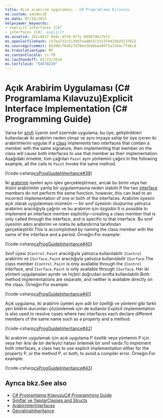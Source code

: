 ```yaml
---
title: Açık arabirim uygulaması - C# Programlama Kılavuzu
ms.custom: seodec18
ms.date: 07/20/2015
helpviewer_keywords:
- explicit interfaces [C#]
- interfaces [C#], explicit
ms.assetid: 181c901f-0d4c-4f29-97fc-895079617bf2
ms.openlocfilehash: c57ba732c5139d7ead85372323f9433bd3137622
ms.sourcegitcommit: 6b308cf6d627d78ee36dbbae8972a310ac7fd6c8
ms.translationtype: MT
ms.contentlocale: tr-TR
ms.lasthandoff: 01/23/2019
ms.locfileid: "54570219"
---
```

# <a name="explicit-interface-implementation-c-programming-guide"></a><span data-ttu-id="d0dcf-102">Açık Arabirim Uygulaması (C# Programlama Kılavuzu)</span><span class="sxs-lookup"><span data-stu-id="d0dcf-102">Explicit Interface Implementation (C# Programming Guide)</span></span>
<span data-ttu-id="d0dcf-103">Varsa bir [sınıfı](../../../csharp/language-reference/keywords/class.md) üyenin sınıf üzerinde uygulama, bu üye, geliştirdikleri kullanılacak iki arabirim neden olmaz ve aynı imzaya sahip bir üye içeren iki arabirimlerini uygular.</span><span class="sxs-lookup"><span data-stu-id="d0dcf-103">If a [class](../../../csharp/language-reference/keywords/class.md) implements two interfaces that contain a member with the same signature, then implementing that member on the class will cause both interfaces to use that member as their implementation.</span></span> <span data-ttu-id="d0dcf-104">Aşağıdaki örnekte, tüm çağrıları `Paint` aynı yöntemini çağırır.</span><span class="sxs-lookup"><span data-stu-id="d0dcf-104">In the following example, all the calls to `Paint` invoke the same method.</span></span>  
  
 [!code-csharp[csProgGuideInheritance#39](../../../csharp/programming-guide/classes-and-structs/codesnippet/CSharp/explicit-interface-implementation_1.cs)]  
  
 <span data-ttu-id="d0dcf-105">İki [arabirimi](../../../csharp/language-reference/keywords/interface.md) üyeleri aynı işlev gerçekleştirmez, ancak bu birini veya her ikisini arabirimler yanlış bir uygulanmasına neden olabilir.</span><span class="sxs-lookup"><span data-stu-id="d0dcf-105">If the two [interface](../../../csharp/language-reference/keywords/interface.md) members do not perform the same function, however, this can lead to an incorrect implementation of one or both of the interfaces.</span></span> <span data-ttu-id="d0dcf-106">Arabirim üyesini açık olarak uygulanması mümkün — bir sınıf üyesinin oluşturma yalnızca arabirimi aracılığıyla çağrılır ve bu arabirim için özgüdür.</span><span class="sxs-lookup"><span data-stu-id="d0dcf-106">It is possible to implement an interface member explicitly—creating a class member that is only called through the interface, and is specific to that interface.</span></span> <span data-ttu-id="d0dcf-107">Bu sınıf üyesinin adını arabirimi ve nokta ile adlandırma tarafından gerçekleştirilir.</span><span class="sxs-lookup"><span data-stu-id="d0dcf-107">This is accomplished by naming the class member with the name of the interface and a period.</span></span> <span data-ttu-id="d0dcf-108">Örneğin:</span><span class="sxs-lookup"><span data-stu-id="d0dcf-108">For example:</span></span>  
  
 [!code-csharp[csProgGuideInheritance#40](../../../csharp/programming-guide/classes-and-structs/codesnippet/CSharp/explicit-interface-implementation_2.cs)]  
  
 <span data-ttu-id="d0dcf-109">Sınıf üyesi `IControl.Paint` aracılığıyla yalnızca kullanılabilir `IControl` arabirimi ve `ISurface.Paint` aracılığıyla yalnızca kullanılabilir `ISurface`.</span><span class="sxs-lookup"><span data-stu-id="d0dcf-109">The class member `IControl.Paint` is only available through the `IControl` interface, and `ISurface.Paint` is only available through `ISurface`.</span></span> <span data-ttu-id="d0dcf-110">Her iki yöntem uygulamaları ayrıdır ve hiçbiri doğrudan sınıfta kullanılabilir.</span><span class="sxs-lookup"><span data-stu-id="d0dcf-110">Both method implementations are separate, and neither is available directly on the class.</span></span> <span data-ttu-id="d0dcf-111">Örneğin:</span><span class="sxs-lookup"><span data-stu-id="d0dcf-111">For example:</span></span>  
  
 [!code-csharp[csProgGuideInheritance#41](../../../csharp/programming-guide/classes-and-structs/codesnippet/CSharp/explicit-interface-implementation_3.cs)]  
  
 <span data-ttu-id="d0dcf-112">Açık uygulama, iki arabirim üyeleri aynı adlı bir özelliği ve yöntemi gibi farklı yeri bildirin durumları çözümlemek için de kullanılır:</span><span class="sxs-lookup"><span data-stu-id="d0dcf-112">Explicit implementation is also used to resolve cases where two interfaces each declare different members of the same name such as a property and a method:</span></span>  
  
 [!code-csharp[csProgGuideInheritance#42](../../../csharp/programming-guide/classes-and-structs/codesnippet/CSharp/explicit-interface-implementation_4.cs)]  
  
 <span data-ttu-id="d0dcf-113">İki arabirim uygulamak için açık uygulama P özellik veya yöntemin P için veya her ikisi de bir derleyici hatası önlemek bir sınıf vardır.</span><span class="sxs-lookup"><span data-stu-id="d0dcf-113">To implement both interfaces, a class has to use explicit implementation either for the property P, or the method P, or both, to avoid a compiler error.</span></span> <span data-ttu-id="d0dcf-114">Örneğin:</span><span class="sxs-lookup"><span data-stu-id="d0dcf-114">For example:</span></span>  
  
 [!code-csharp[csProgGuideInheritance#43](../../../csharp/programming-guide/classes-and-structs/codesnippet/CSharp/explicit-interface-implementation_5.cs)]  
  
## <a name="see-also"></a><span data-ttu-id="d0dcf-115">Ayrıca bkz.</span><span class="sxs-lookup"><span data-stu-id="d0dcf-115">See also</span></span>

- [<span data-ttu-id="d0dcf-116">C# Programlama Kılavuzu</span><span class="sxs-lookup"><span data-stu-id="d0dcf-116">C# Programming Guide</span></span>](../../../csharp/programming-guide/index.md)
- [<span data-ttu-id="d0dcf-117">Sınıflar ve Yapılar</span><span class="sxs-lookup"><span data-stu-id="d0dcf-117">Classes and Structs</span></span>](../../../csharp/programming-guide/classes-and-structs/index.md)
- [<span data-ttu-id="d0dcf-118">Arabirimler</span><span class="sxs-lookup"><span data-stu-id="d0dcf-118">Interfaces</span></span>](../../../csharp/programming-guide/interfaces/index.md)
- [<span data-ttu-id="d0dcf-119">Devralma</span><span class="sxs-lookup"><span data-stu-id="d0dcf-119">Inheritance</span></span>](../../../csharp/programming-guide/classes-and-structs/inheritance.md)
